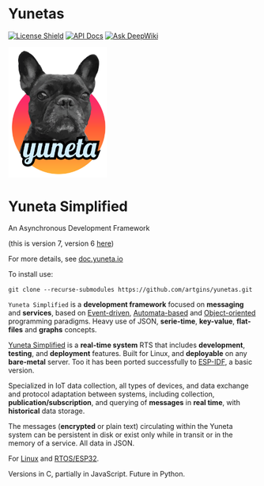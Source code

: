 # Yunetas

[![License Shield](https://img.shields.io/badge/license-MIT-orange)](https://github.com/artgins/yunetas/blob/main/LICENSE.txt)
[![API Docs](https://img.shields.io/badge/api-docs-informational.svg)](https://doc.yuneta.io/)
[![Ask DeepWiki](https://deepwiki.com/badge.svg)](https://deepwiki.com/artgins/yunetas)

<a href="https://yuneta.io/">
    <img src="https://github.com/artgins/yunetas/blob/main/docs/doc.yuneta.io/_static/yuneta-image.svg?raw=true" alt="Icon" width="200" /> <!-- Adjust the width as needed -->
</a>

# Yuneta Simplified

An Asynchronous Development Framework

(this is version 7, version 6 [here](https://yuneta.com))

For more details, see [doc.yuneta.io](https://doc.yuneta.io)

To install use:

    git clone --recurse-submodules https://github.com/artgins/yunetas.git

[pypi-badge]: https://img.shields.io/pypi/v/yunetas


`Yuneta Simplified` is a **development framework** focused on **messaging** and **services**, based on
[Event-driven](https://en.wikipedia.org/wiki/Event-driven_programming),
[Automata-based](https://en.wikipedia.org/wiki/Automata-based_programming)
and [Object-oriented](https://en.wikipedia.org/wiki/Object-oriented_programming)
programming paradigms.
Heavy use of JSON, **serie-time**, **key-value**, **flat-files** and **graphs** concepts.

[Yuneta Simplified](https://yuneta.io) is a **real-time system** RTS that includes **development**, **testing**, and **deployment** features. Built for Linux, and **deployable** on any **bare-metal** server. Too it has been ported successfully to [ESP-IDF](https://www.espressif.com/en/products/sdks/esp-idf), a basic version.

Specialized in IoT data collection, all types of devices, and data exchange and protocol adaptation between systems, including collection, **publication/subscription**, and querying of **messages** in **real time**, with **historical** data storage.

The messages (**encrypted** or plain text) circulating within the Yuneta system can be persistent in disk or exist only while in transit or in the memory of a service. All data in JSON.

For [Linux](https://en.wikipedia.org/wiki/Linux) and [RTOS/ESP32](https://www.espressif.com/en/products/sdks/esp-idf).

Versions in C, partially in JavaScript. Future in Python.
